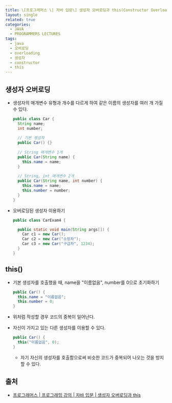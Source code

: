 ```yaml
---
title: \[프로그래머스 \| 자바 입문\] 생성자 오버로딩과 this(Constructor Overloading and \"this\")
layout: single
related: true
categories:
  - JAVA
  - PROGRAMMERS LECTURES
tags:
  - java
  - 오버로딩
  - overloading
  - 생성자
  - constructor
  - this
---
```


## 생성자 오버로딩
- 생성자의 매개변수 유형과 개수를 다르게 하여 같은 이름의 생성자를 여러 개 가질 수 있다.

  ```java
  public class Car {
    String name;
    int number;
    
    // 기본 생성자
    public Car() {}
    
    // String 매개변수 1개
    public Car(String name) {
      this.name = name;
    }
    
    // String, int 매개변수 2개
    public Car(String name, int number) {
      this.name = name;
      this.number = number;
    }
  }
  ```
  
- 오버로딩된 생성자 이용하기

  ```java
  public class CarExam4 {
  
    public static void main(String args[]) {
      Car c1 = new Car();
      Car c2 = new Car("소방차");
      Car c3 = new Car("구급차", 1234);
    }
  }
  ```
  
## this()
- 기본 생성자를 호출했을 때, name을 "이름없음", number를 0으로 초기화하기

  ```java
  public Car() {
    this.name = "이름없음";
    this.number = 0;
  }
  ```
  
- 위처럼 작성할 경우 코드의 중복이 일어난다.
- 자신이 가지고 있는 다른 생성자를 이용할 수 있다.

  ```java
  public Car() {
    this("이름없음", 0);
  }
  ```
  
  - 자기 자신의 생성자를 호출함으로써 비슷한 코드가 중복되어 나오는 것을 방지할 수 있다.

## 출처
- [프로그래머스 \| 프로그래밍 강의 \| 자바 입문 \| 생성자 오버로딩과 this](https://programmers.co.kr/learn/courses/5/lessons/171)
